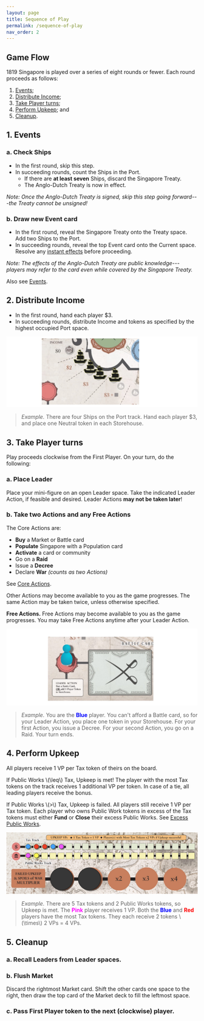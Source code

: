 ```yaml
---
layout: page
title: Sequence of Play
permalink: /sequence-of-play
nav_order: 2
---
```


## Game Flow

1819 Singapore is played over a series of eight rounds or fewer. Each round proceeds as follows:
1. [Events](#1-events);
2. [Distribute Income](#2-distribute-income);
3. [Take Player turns](#3-take-player-turns);
4. [Perform Upkeep](#4-perform-upkeep); and
5. [Cleanup](#5-cleanup).

## 1. Events

### a. Check Ships
- In the first round, skip this step.
- In succeeding rounds, count the Ships in the Port.
    - If there are **at least seven** Ships, discard the Singapore Treaty.
    - The Anglo-Dutch Treaty is now in effect.

*Note: Once the Anglo-Dutch Treaty is signed, skip this step going forward---the Treaty cannot be unsigned!*

### b. Draw new Event card
- In the first round, reveal the Singapore Treaty onto the Treaty space. Add two Ships to the Port.
- In succeeding rounds, reveal the top Event card onto the Current space. Resolve any [instant effects](important-concepts#instant-effects) before proceeding.

*Note: The effects of the Anglo-Dutch Treaty are public knowledge---players may refer to the card even while covered by the Singapore Treaty.*

Also see [Events](events).

## 2. Distribute Income

- In the first round, hand each player $3.
- In succeeding rounds, distribute Income and tokens as specified by the highest occupied Port space.

![Income with cubes](img/income_cubes.jpg)

> *Example.* There are four Ships on the Port track. Hand each player $3, and place one Neutral token in each Storehouse.

## 3. Take Player turns
Play proceeds clockwise from the First Player. On your turn, do the following:

### a. Place Leader
Place your mini-figure on an open Leader space. Take the indicated Leader Action, if feasible and desired. Leader Actions **may not be taken later**!

<!-- For your first game, place the corresponding mini-figures on their starting Leader spaces:

| Mini-figure | Starting Leader space |
| :---: | :---: |
| Governor | Market |
| Resident | Market |
| Temenggong | Battle |
| Sultan | Population | -->

### b. Take two Actions and any Free Actions
The Core Actions are:

- **Buy** a Market or Battle card
- **Populate** Singapore with a Population card
- **Activate** a card or community
- Go on a **Raid**
- Issue a **Decree**
- Declare **War** *(counts as two Actions)*

See [Core Actions](actions). 

Other Actions may become available to you as the game progresses. The same Action may be taken twice, unless otherwise specified.

**Free Actions.** Free Actions may become available to you as the game progresses. You may take Free Actions anytime after your Leader Action.

![Leader space](img/leader_space.jpg)

> *Example.* You are the <span style="color:blue"><strong>Blue</strong></span> player. You can't afford a Battle card, so for your Leader Action, you place one token in your Storehouse. For your first Action, you issue a Decree. For your second Action, you go on a Raid. Your turn ends.

<!-- *3-player game: the solo player takes 3 actions per turn.* -->

## 4. Perform Upkeep

All players receive 1 VP per Tax token of theirs on the board.

If Public Works \\(\leq\\) Tax, Upkeep is met! The player with the most Tax tokens on the track receives 1 additional VP per token. In case of a tie, all leading players receive the bonus.

If Public Works \\(\>\\) Tax, Upkeep is failed. All players still receive 1 VP per Tax token. Each player who owns Public Work tokens in excess of the Tax tokens must either **Fund** or **Close** their excess Public Works. See [Excess Public Works](important-concepts#excess-public-works).

![Successful Upkeep](img/upkeep_successful.jpg)

> *Example.* There are 5 Tax tokens and 2 Public Works tokens, so Upkeep is met. The <span style="color:magenta"><strong>Pink</strong></span> player receives 1 VP. Both the <span style="color:blue"><strong>Blue</strong></span> and <span style="color:red"><strong>Red</strong></span> players have the most Tax tokens. They each receive 2 tokens \\(\times\\) 2 VPs = 4 VPs.

## 5. Cleanup
### a. Recall Leaders from Leader spaces.

### b. Flush Market
Discard the rightmost Market card. Shift the other cards one space to the right, then draw the top card of the Market deck to fill the leftmost space.

### c. Pass First Player token to the next (clockwise) player.